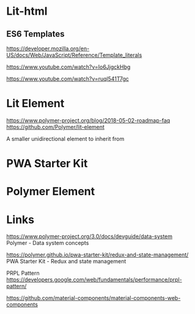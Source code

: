 # Lit-html

## ES6 Templates

https://developer.mozilla.org/en-US/docs/Web/JavaScript/Reference/Template_literals

https://www.youtube.com/watch?v=Io6JjgckHbg

https://www.youtube.com/watch?v=ruql541T7gc

# Lit Element

https://www.polymer-project.org/blog/2018-05-02-roadmap-faq
https://github.com/Polymer/lit-element

A smaller unidirectional element to inherit from

# PWA Starter Kit

# Polymer Element

# Links

https://www.polymer-project.org/3.0/docs/devguide/data-system     
Polymer - Data system concepts

https://polymer.github.io/pwa-starter-kit/redux-and-state-management/  
PWA Starter Kit - Redux and state management

PRPL Pattern
https://developers.google.com/web/fundamentals/performance/prpl-pattern/

https://github.com/material-components/material-components-web-components